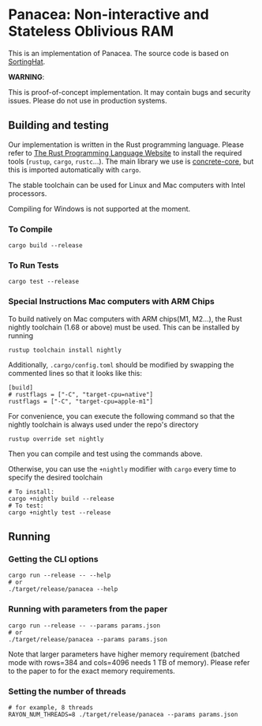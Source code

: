 # Panacea: Non-interactive and Stateless Oblivious RAM

This is an implementation of Panacea.
The source code is based on 
[SortingHat](https://github.com/KULeuven-COSIC/SortingHat).

**WARNING**:

This is proof-of-concept implementation.
It may contain bugs and security issues.
Please do not use in production systems.

## Building and testing

Our implementation is written in the Rust programming language.
Please refer to [The Rust Programming Language Website](https://www.rust-lang.org/tools/install) to install the required tools (`rustup`, `cargo`, `rustc`...).
The main library we use is [concrete-core](https://github.com/zama-ai/concrete-core), but this is imported automatically with `cargo`.

The stable toolchain can be used for Linux and Mac computers with Intel processors.

Compiling for Windows is not supported at the moment.

### To Compile
```
cargo build --release
```

### To Run Tests
```
cargo test --release
```
### Special Instructions Mac computers with ARM Chips
To build natively on Mac computers with ARM chips(M1, M2...), the Rust nightly toolchain (1.68 or above) must be used.
This can be installed by running
```
rustup toolchain install nightly
```

Additionally, `.cargo/config.toml` should be modified by swapping the commented lines so that it looks like this:
```
[build]
# rustflags = ["-C", "target-cpu=native"]
rustflags = ["-C", "target-cpu=apple-m1"]
```

For convenience, you can execute the following command so that the nightly toolchain is always used under the repo's directory
```
rustup override set nightly 
```
Then you can compile and test using the commands above.

Otherwise, you can use the `+nightly` modifier with `cargo` every time to specify the desired toolchain
```
# To install:
cargo +nightly build --release
# To test:
cargo +nightly test --release
```
## Running

### Getting the CLI options

```
cargo run --release -- --help
# or
./target/release/panacea --help
```

### Running with parameters from the paper

```
cargo run --release -- --params params.json
# or
./target/release/panacea --params params.json
```

Note that larger parameters have higher memory requirement
(batched mode with rows=384 and cols=4096 needs 1 TB of memory).
Please refer to the paper to for the exact memory requirements.

### Setting the number of threads

```
# for example, 8 threads
RAYON_NUM_THREADS=8 ./target/release/panacea --params params.json
```
